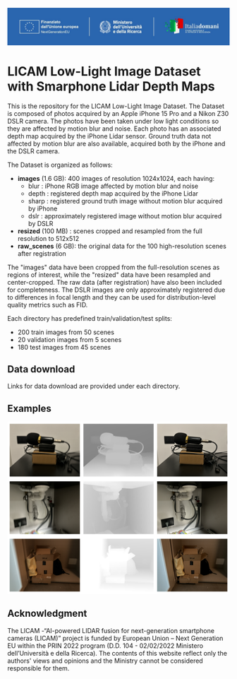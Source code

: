 ![](logo.jpeg)

# LICAM Low-Light Image Dataset with Smarphone Lidar Depth Maps

This is the repository for the LICAM Low-Light Image Dataset. The Dataset is composed of photos acquired by an Apple iPhone 15 Pro and a Nikon Z30 DSLR camera. The photos have been taken under low light conditions so they are affected by motion blur and noise. Each photo has an associated depth map acquired by the iPhone Lidar sensor. Ground truth data not affected by motion blur are also available, acquired both by the iPhone and the DSLR camera.

The Dataset is organized as follows:

- **images** (1.6 GB): 400 images of resolution 1024x1024, each having:
    - blur : iPhone RGB image affected by motion blur and noise
    - depth : registered depth map acquired by the iPhone Lidar
    - sharp : registered ground truth image without motion blur acquired by iPhone
    - dslr : approximately registered image without motion blur acquired by DSLR
- **resized** (100 MB) : scenes cropped and resampled from the full resolution to 512x512
- **raw_scenes** (6 GB): the original data for the 100 high-resolution scenes after registration

The "images" data have been cropped from the full-resolution scenes as regions of interest, while the "resized" data have been resampled and center-cropped. The raw data (after registration) have also been included for completeness. The DSLR images are only approximately registered due to differences in focal length and they can be used for distribution-level quality metrics such as FID.

Each directory has predefined train/validation/test splits:
- 200 train images from 50 scenes
- 20 validation images from 5 scenes
- 180 test images from 45 scenes

## Data download
Links for data download are provided under each directory.

## Examples
![Image examples](examples.png)

## Acknowledgment

The LICAM -“AI-powered LIDAR fusion for next-generation smartphone cameras (LICAM)” project is funded by European Union – Next Generation EU within the PRIN 2022 program (D.D. 104 - 02/02/2022 Ministero dell’Università e della Ricerca). The contents of this website reflect only the authors' views and opinions and the Ministry cannot be considered responsible for them.
